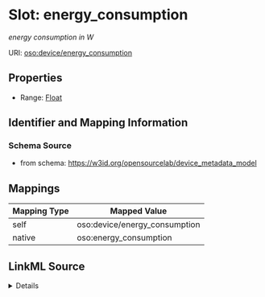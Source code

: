

# Slot: energy_consumption


_energy consumption in W_





URI: [oso:device/energy_consumption](http://w3id.org/oso/device/energy_consumption)



<!-- no inheritance hierarchy -->








## Properties

* Range: [Float](Float.md)





## Identifier and Mapping Information







### Schema Source


* from schema: https://w3id.org/opensourcelab/device_metadata_model




## Mappings

| Mapping Type | Mapped Value |
| ---  | ---  |
| self | oso:device/energy_consumption |
| native | oso:energy_consumption |




## LinkML Source

<details>
```yaml
name: energy_consumption
description: energy consumption in W
from_schema: https://w3id.org/opensourcelab/device_metadata_model
rank: 1000
slot_uri: oso:device/energy_consumption
alias: energy_consumption
range: float
required: false

```
</details>